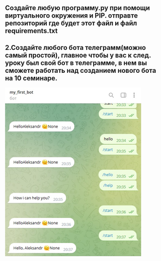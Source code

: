 

## Создайте любую программу.py при помощи виртуального окружения и PIP. отправте репозиторий где будет этот файл и файл requirements.txt 

## 2.Создайте любого бота телеграмм(можно самый простой), главное чтобы у вас к след. уроку был свой бот в телеграмме, в нем вы сможете работать над созданием нового бота на 10 семинаре.

![Бот](bot/bot.jpg)